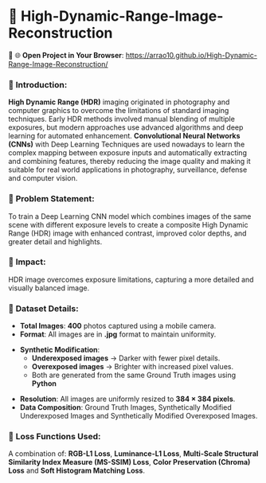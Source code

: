 # 🔆 High-Dynamic-Range-Image-Reconstruction

🔗 🌐 **Open Project in Your Browser**: https://arrao10.github.io/High-Dynamic-Range-Image-Reconstruction/

### 📖 **Introduction**: 
**High Dynamic Range (HDR)** imaging originated in photography and computer graphics to overcome the limitations of standard imaging techniques. Early HDR methods involved manual blending of multiple exposures, but modern approaches use advanced algorithms and deep learning for automated enhancement. **Convolutional Neural Networks (CNNs)** with Deep Learning Techniques are used nowadays to learn the complex mapping between exposure inputs and automatically extracting and combining features, thereby reducing the image quality and making it suitable for real world applications in photography, surveillance, defense and computer vision.

### 🎯 **Problem Statement**:
To train a Deep Learning CNN model which combines images of the same scene with different exposure levels to create a composite High Dynamic Range (HDR) image with enhanced contrast, improved color depths, and greater detail and highlights.

### 🌟 **Impact**:
HDR image overcomes exposure limitations, capturing a more detailed and visually balanced image.

### 📂 **Dataset Details**: 
* **Total Images**: **400** photos captured using a mobile camera. <br>
* **Format**: All images are in **.jpg** format to maintain uniformity.
- **Synthetic Modification**:
  - **Underexposed images** → Darker with fewer pixel details.
  - **Overexposed images** → Brighter with increased pixel values.
  - Both are generated from the same Ground Truth images using **Python**
* **Resolution**: All images are uniformly resized to **384 × 384 pixels**.
* **Data Composition**: Ground Truth Images, Synthetically Modified Underexposed Images and Synthetically Modified Overexposed Images.

### 🧮 **Loss Functions Used**:
A combination of: **RGB-L1 Loss**, **Luminance-L1 Loss**, **Multi-Scale Structural Similarity Index Measure (MS-SSIM) Loss**, **Color Preservation (Chroma) Loss** and **Soft Histogram Matching Loss**.
